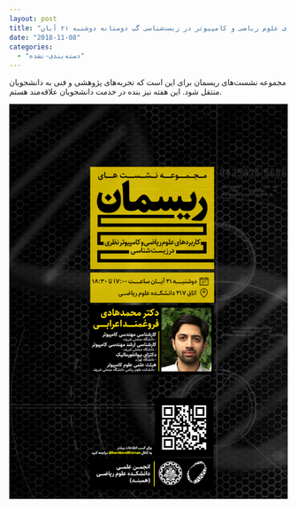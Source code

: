```yaml
---
layout: post
title: "کاربردهای علوم ریاضی و کامپیوتر در زیست‌شناسی گپ دوستانه دوشنبه ۲۱ آبان"
date: "2018-11-08"
categories: 
  - "دسته‌بندی-نشده"
---
```


مجموعه نشست‌های ریسمان برای این است که تجربه‌های پژوهشی و فنی به دانشجویان منتقل شود. این هفته نیز بنده در خدمت دانشجویان علاقه‌مند هستم.

![](assets/images/Risman005-Foroughmand.jpg)
